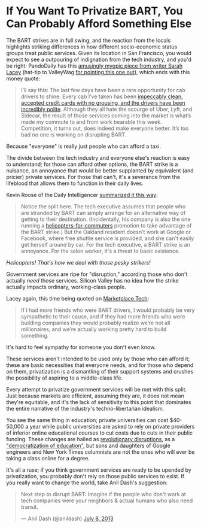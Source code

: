 # If You Want To Privatize BART, You Can Probably Afford Something Else #

The BART strikes are in full swing, and the reaction from the locals highlights striking differences in how different socio-economic status groups treat public services. Given its location in San Francisco, you would expect to see a outpouring of indignation from the tech industry, and you'd be right: PandoDaily has this [amusingly myopic piece from writer Sarah Lacey](http://pandodaily.com/2013/07/02/and-you-thought-sf-cabs-were-bad-bart-strike-is-crippling-fledgling-mid-market-tech-corridor/ "And you thought SF cabs were bad? BART strike is crippling fledgling mid-market tech corridor") (hat-tip to ValleyWag [for pointing this one out](http://valleywag.gawker.com/sarah-lacy-is-a-free-market-monster-701255630 "Sarah Lacy Is a Free Market Monster")), which ends with this money quote:

> I’ll say this: The last few days have been a rare opportunity for cab drivers to shine. Every cab I’ve taken has been [impeccably clean, accepted credit cards with no grousing, and the drivers have been incredibly polite](http://pandodaily.com/2013/05/28/together-we-can-eradicate-taxis/ "Together, we can eradicate taxis…"). Although they all hate the scourge of Uber, Lyft, and Sidecar, the result of those services coming into the market is what’s made my commute to and from work bearable this week. Competition, it turns out, does indeed make everyone better. It’s too bad no one is working on disrupting BART.

Because "everyone" is really just people who can afford a taxi.

The divide between the tech industry and everyone else's reaction is easy to understand; for those can afford other options, the BART strike is a nuisance, an annoyance that would be better supplanted by equivalent (and pricier) private services. For those that can't, it's a severance from the lifeblood that allows them to function in their daily lives.

Kevin Roose of the Daily Intelligencer [summarized it this way](http://nymag.com/daily/intelligencer/2013/07/bart-strike-shows-privatizations-dark-side.html "Transit Strike Shows the Dark Side of Silicon Valley’s Privatization Fetish"):

> Notice the split here. The tech executive assumes that people who are stranded by BART can simply arrange for an alternative way of getting to their destination. (Incidentally, his company is also the one running a [helicopters-for-commuters](http://valleywag.gawker.com/startup-to-sf-just-avoid-that-pesky-transit-strike-via-634891808 "Startup to SF: Just Avoid that Pesky Transit Strike via Helicopter!") promotion to take advantage of the BART strike.) But the Oakland resident doesn't work at Google or Facebook, where free shuttle service is provided, and she can't easily get herself around by car. For the tech executive, a BART strike is an annoyance. For the salon worker, it's a threat to basic existence.

*Helicopters! That's how we deal with those pesky strikers!*

Government services are ripe for "disruption," according those who don't actually *need* those services. Silicon Valley has no idea how the strike actually impacts ordinary, working-class people.

Lacey again, this time being quoted on [Marketplace Tech](http://www.marketplace.org/topics/tech/bart-strike-reveals-tech-transit-worker-divide "BART strike reveals tech, transit worker divide"):

> If I had more friends who were BART drivers, I would probably be very sympathetic to their cause, and if they had more friends who were building companies they would probably realize we’re not all millionaires, and we’re actually working pretty hard to build something.

It's hard to feel sympathy for someone you don't even know.

These services aren't intended to be used only by those who can afford it; these are basic necessities that everyone needs, and for those who depend on them, privatization is a dismantling of their support systems and crushes the possibility of aspiring to a middle-class life.

Every attempt to privatize government services will be met with this split. Just because markets are efficient, assuming they are, it does not mean they're equitable, and it's the lack of sensitivity to this point that dominates the entire narrative of the industry's techno-libertarian idealism.

You see the same thing in education; private universities can cost $40-50,000 a year while public universities are asked to rely on private providers of inferior online educational courses to cut costs due to cuts in their public funding. These changes are hailed as [revolutionary disruptions](http://www.nytimes.com/2012/05/16/opinion/friedman-come-the-revolution.html?_r=0 "Come the Revolution"), as a ["democratization of education"](http://www.slate.com/articles/technology/future_tense/2012/07/coursera_udacity_edx_will_free_online_ivy_league_courses_end_the_era_of_expensive_higher_ed_.html "The New Public Ivies"), but sons and daughters of Google engineers and New York Times columnists are not the ones who will ever be taking a class online for a degree.

It's all a ruse; if you think government services are ready to be upended by privatization, you probably don't rely on those public services to exist. If you really want to change the world, take Anil Dash's suggestion:

<blockquote class="twitter-tweet"><p>Next step to disrupt BART: Imagine if the people who don&#39;t work at tech companies were your neighbors &amp; actual humans who also need transit.</p>&mdash; Anil Dash (@anildash) <a href="https://twitter.com/anildash/statuses/354269261222518788">July 8, 2013</a></blockquote>
<script async src="//platform.twitter.com/widgets.js" charset="utf-8"></script>